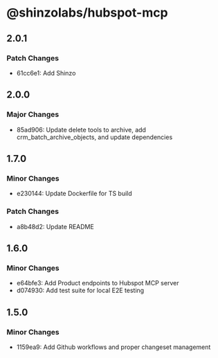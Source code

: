# @shinzolabs/hubspot-mcp

## 2.0.1

### Patch Changes

- 61cc6e1: Add Shinzo

## 2.0.0

### Major Changes

- 85ad906: Update delete tools to archive, add crm_batch_archive_objects, and update dependencies

## 1.7.0

### Minor Changes

- e230144: Update Dockerfile for TS build

### Patch Changes

- a8b48d2: Update README

## 1.6.0

### Minor Changes

- e64bfe3: Add Product endpoints to Hubspot MCP server
- d074930: Add test suite for local E2E testing

## 1.5.0

### Minor Changes

- 1159ea9: Add Github workflows and proper changeset management
